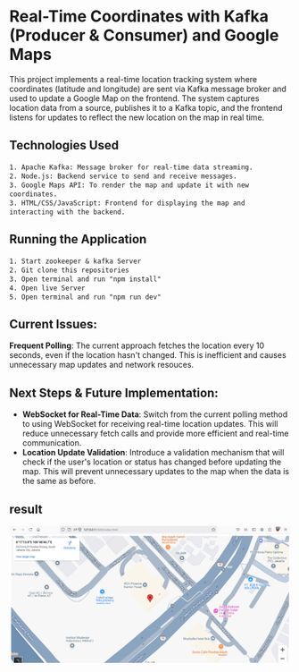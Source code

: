 # Real-Time Coordinates with Kafka (Producer & Consumer) and Google Maps

This project implements a real-time location tracking system where coordinates (latitude and longitude) are sent via Kafka message broker and used to update a Google Map on the frontend. The system captures location data from a source, publishes it to a Kafka topic, and the frontend listens for updates to reflect the new location on the map in real time.

## Technologies Used

    1. Apache Kafka: Message broker for real-time data streaming.
    2. Node.js: Backend service to send and receive messages.
    3. Google Maps API: To render the map and update it with new coordinates.
    3. HTML/CSS/JavaScript: Frontend for displaying the map and interacting with the backend.

## Running the Application
    1. Start zookeeper & kafka Server
    2. Git clone this repositories
    3. Open terminal and run "npm install"
    4. Open live Server
    5. Open terminal and run "npm run dev"

## Current Issues:
**Frequent Polling**: The current approach fetches the location every 10 seconds, even if the location hasn't changed. This is inefficient and causes unnecessary map updates and network resouces.

## Next Steps & Future Implementation:
- **WebSocket for Real-Time Data**: Switch from the current polling method to using WebSocket for receiving real-time location updates. This will reduce unnecessary fetch calls and provide more efficient and real-time communication.
- **Location Update Validation**: Introduce a validation mechanism that will check if the user's location or status has changed before updating the map. This will prevent unnecessary updates to the map when the data is the same as before.

## result

![image alt](https://github.com/ReynardChristiansen/Realtime_GoogleMapLocation/blob/main/result.png?raw=true)
